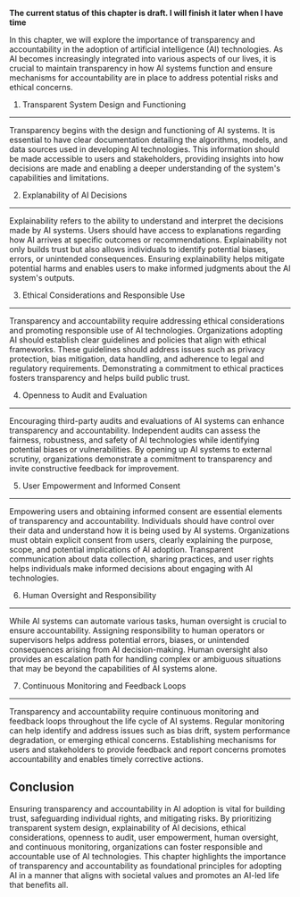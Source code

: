 **The current status of this chapter is draft. I will finish it later when I have time**

In this chapter, we will explore the importance of transparency and accountability in the adoption of artificial intelligence (AI) technologies. As AI becomes increasingly integrated into various aspects of our lives, it is crucial to maintain transparency in how AI systems function and ensure mechanisms for accountability are in place to address potential risks and ethical concerns.

1. Transparent System Design and Functioning
--------------------------------------------

Transparency begins with the design and functioning of AI systems. It is essential to have clear documentation detailing the algorithms, models, and data sources used in developing AI technologies. This information should be made accessible to users and stakeholders, providing insights into how decisions are made and enabling a deeper understanding of the system's capabilities and limitations.

2. Explanability of AI Decisions
--------------------------------

Explainability refers to the ability to understand and interpret the decisions made by AI systems. Users should have access to explanations regarding how AI arrives at specific outcomes or recommendations. Explainability not only builds trust but also allows individuals to identify potential biases, errors, or unintended consequences. Ensuring explainability helps mitigate potential harms and enables users to make informed judgments about the AI system's outputs.

3. Ethical Considerations and Responsible Use
---------------------------------------------

Transparency and accountability require addressing ethical considerations and promoting responsible use of AI technologies. Organizations adopting AI should establish clear guidelines and policies that align with ethical frameworks. These guidelines should address issues such as privacy protection, bias mitigation, data handling, and adherence to legal and regulatory requirements. Demonstrating a commitment to ethical practices fosters transparency and helps build public trust.

4. Openness to Audit and Evaluation
-----------------------------------

Encouraging third-party audits and evaluations of AI systems can enhance transparency and accountability. Independent audits can assess the fairness, robustness, and safety of AI technologies while identifying potential biases or vulnerabilities. By opening up AI systems to external scrutiny, organizations demonstrate a commitment to transparency and invite constructive feedback for improvement.

5. User Empowerment and Informed Consent
----------------------------------------

Empowering users and obtaining informed consent are essential elements of transparency and accountability. Individuals should have control over their data and understand how it is being used by AI systems. Organizations must obtain explicit consent from users, clearly explaining the purpose, scope, and potential implications of AI adoption. Transparent communication about data collection, sharing practices, and user rights helps individuals make informed decisions about engaging with AI technologies.

6. Human Oversight and Responsibility
-------------------------------------

While AI systems can automate various tasks, human oversight is crucial to ensure accountability. Assigning responsibility to human operators or supervisors helps address potential errors, biases, or unintended consequences arising from AI decision-making. Human oversight also provides an escalation path for handling complex or ambiguous situations that may be beyond the capabilities of AI systems alone.

7. Continuous Monitoring and Feedback Loops
-------------------------------------------

Transparency and accountability require continuous monitoring and feedback loops throughout the life cycle of AI systems. Regular monitoring can help identify and address issues such as bias drift, system performance degradation, or emerging ethical concerns. Establishing mechanisms for users and stakeholders to provide feedback and report concerns promotes accountability and enables timely corrective actions.

Conclusion
----------

Ensuring transparency and accountability in AI adoption is vital for building trust, safeguarding individual rights, and mitigating risks. By prioritizing transparent system design, explainability of AI decisions, ethical considerations, openness to audit, user empowerment, human oversight, and continuous monitoring, organizations can foster responsible and accountable use of AI technologies. This chapter highlights the importance of transparency and accountability as foundational principles for adopting AI in a manner that aligns with societal values and promotes an AI-led life that benefits all.
